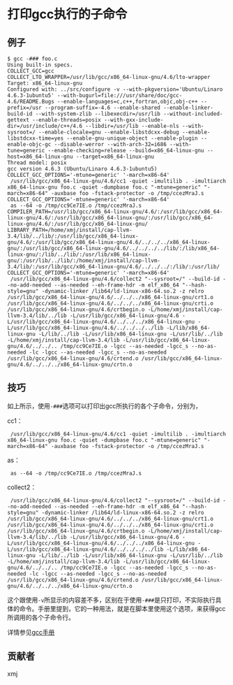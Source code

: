 # 打印gcc执行的子命令

## 例子

	$ gcc -### foo.c
	Using built-in specs.
	COLLECT_GCC=gcc
	COLLECT_LTO_WRAPPER=/usr/lib/gcc/x86_64-linux-gnu/4.6/lto-wrapper
	Target: x86_64-linux-gnu
	Configured with: ../src/configure -v --with-pkgversion='Ubuntu/Linaro 4.6.3-1ubuntu5' --with-bugurl=file:///usr/share/doc/gcc-4.6/README.Bugs --enable-languages=c,c++,fortran,objc,obj-c++ --prefix=/usr --program-suffix=-4.6 --enable-shared --enable-linker-build-id --with-system-zlib --libexecdir=/usr/lib --without-included-gettext --enable-threads=posix --with-gxx-include-dir=/usr/include/c++/4.6 --libdir=/usr/lib --enable-nls --with-sysroot=/ --enable-clocale=gnu --enable-libstdcxx-debug --enable-libstdcxx-time=yes --enable-gnu-unique-object --enable-plugin --enable-objc-gc --disable-werror --with-arch-32=i686 --with-tune=generic --enable-checking=release --build=x86_64-linux-gnu --host=x86_64-linux-gnu --target=x86_64-linux-gnu
	Thread model: posix
	gcc version 4.6.3 (Ubuntu/Linaro 4.6.3-1ubuntu5) 
	COLLECT_GCC_OPTIONS='-mtune=generic' '-march=x86-64'
	 /usr/lib/gcc/x86_64-linux-gnu/4.6/cc1 -quiet -imultilib . -imultiarch x86_64-linux-gnu foo.c -quiet -dumpbase foo.c "-mtune=generic" "-march=x86-64" -auxbase foo -fstack-protector -o /tmp/ccezMraJ.s
	COLLECT_GCC_OPTIONS='-mtune=generic' '-march=x86-64'
	 as --64 -o /tmp/cc9Ce7IE.o /tmp/ccezMraJ.s
	COMPILER_PATH=/usr/lib/gcc/x86_64-linux-gnu/4.6/:/usr/lib/gcc/x86_64-linux-gnu/4.6/:/usr/lib/gcc/x86_64-linux-gnu/:/usr/lib/gcc/x86_64-linux-gnu/4.6/:/usr/lib/gcc/x86_64-linux-gnu/
	LIBRARY_PATH=/home/xmj/install/cap-llvm-3.4/lib/../lib/:/usr/lib/gcc/x86_64-linux-gnu/4.6/:/usr/lib/gcc/x86_64-linux-gnu/4.6/../../../x86_64-linux-gnu/:/usr/lib/gcc/x86_64-linux-gnu/4.6/../../../../lib/:/lib/x86_64-linux-gnu/:/lib/../lib/:/usr/lib/x86_64-linux-gnu/:/usr/lib/../lib/:/home/xmj/install/cap-llvm-3.4/lib/:/usr/lib/gcc/x86_64-linux-gnu/4.6/../../../:/lib/:/usr/lib/
	COLLECT_GCC_OPTIONS='-mtune=generic' '-march=x86-64'
	 /usr/lib/gcc/x86_64-linux-gnu/4.6/collect2 "--sysroot=/" --build-id --no-add-needed --as-needed --eh-frame-hdr -m elf_x86_64 "--hash-style=gnu" -dynamic-linker /lib64/ld-linux-x86-64.so.2 -z relro /usr/lib/gcc/x86_64-linux-gnu/4.6/../../../x86_64-linux-gnu/crt1.o /usr/lib/gcc/x86_64-linux-gnu/4.6/../../../x86_64-linux-gnu/crti.o /usr/lib/gcc/x86_64-linux-gnu/4.6/crtbegin.o -L/home/xmj/install/cap-llvm-3.4/lib/../lib -L/usr/lib/gcc/x86_64-linux-gnu/4.6 -L/usr/lib/gcc/x86_64-linux-gnu/4.6/../../../x86_64-linux-gnu -L/usr/lib/gcc/x86_64-linux-gnu/4.6/../../../../lib -L/lib/x86_64-linux-gnu -L/lib/../lib -L/usr/lib/x86_64-linux-gnu -L/usr/lib/../lib -L/home/xmj/install/cap-llvm-3.4/lib -L/usr/lib/gcc/x86_64-linux-gnu/4.6/../../.. /tmp/cc9Ce7IE.o -lgcc --as-needed -lgcc_s --no-as-needed -lc -lgcc --as-needed -lgcc_s --no-as-needed /usr/lib/gcc/x86_64-linux-gnu/4.6/crtend.o /usr/lib/gcc/x86_64-linux-gnu/4.6/../../../x86_64-linux-gnu/crtn.o

## 技巧

如上所示，使用`-###`选项可以打印出gcc所执行的各个子命令，分别为，

cc1：

	 /usr/lib/gcc/x86_64-linux-gnu/4.6/cc1 -quiet -imultilib . -imultiarch x86_64-linux-gnu foo.c -quiet -dumpbase foo.c "-mtune=generic" "-march=x86-64" -auxbase foo -fstack-protector -o /tmp/ccezMraJ.s

as：

	 as --64 -o /tmp/cc9Ce7IE.o /tmp/ccezMraJ.s

collect2：

	 /usr/lib/gcc/x86_64-linux-gnu/4.6/collect2 "--sysroot=/" --build-id --no-add-needed --as-needed --eh-frame-hdr -m elf_x86_64 "--hash-style=gnu" -dynamic-linker /lib64/ld-linux-x86-64.so.2 -z relro /usr/lib/gcc/x86_64-linux-gnu/4.6/../../../x86_64-linux-gnu/crt1.o /usr/lib/gcc/x86_64-linux-gnu/4.6/../../../x86_64-linux-gnu/crti.o /usr/lib/gcc/x86_64-linux-gnu/4.6/crtbegin.o -L/home/xmj/install/cap-llvm-3.4/lib/../lib -L/usr/lib/gcc/x86_64-linux-gnu/4.6 -L/usr/lib/gcc/x86_64-linux-gnu/4.6/../../../x86_64-linux-gnu -L/usr/lib/gcc/x86_64-linux-gnu/4.6/../../../../lib -L/lib/x86_64-linux-gnu -L/lib/../lib -L/usr/lib/x86_64-linux-gnu -L/usr/lib/../lib -L/home/xmj/install/cap-llvm-3.4/lib -L/usr/lib/gcc/x86_64-linux-gnu/4.6/../../.. /tmp/cc9Ce7IE.o -lgcc --as-needed -lgcc_s --no-as-needed -lc -lgcc --as-needed -lgcc_s --no-as-needed /usr/lib/gcc/x86_64-linux-gnu/4.6/crtend.o /usr/lib/gcc/x86_64-linux-gnu/4.6/../../../x86_64-linux-gnu/crtn.o

这个跟使用`-v`所显示的内容差不多，区别在于使用`-###`是只打印，不实际执行具体的命令。手册里提到，它的一种用法，就是在脚本里使用这个选项，来获得gcc所调用的各个子命令行。


详情参见[gcc手册](https://gcc.gnu.org/onlinedocs/gcc/Overall-Options.html#Overall-Options)

## 贡献者

xmj

